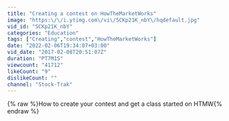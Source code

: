 ```yaml
---
title: "Creating a contest on HowTheMarketWorks"
image: "https:\/\/i.ytimg.com\/vi\/SCKp21K_nbY\/hqdefault.jpg"
vid_id: "SCKp21K_nbY"
categories: "Education"
tags: ["Creating","contest","HowTheMarketWorks"]
date: "2022-02-06T19:34:07+03:00"
vid_date: "2017-02-08T20:51:07Z"
duration: "PT7M1S"
viewcount: "41712"
likeCount: "9"
dislikeCount: ""
channel: "Stock-Trak"
---
```

{% raw %}How to create your contest and get a class started on HTMW{% endraw %}

